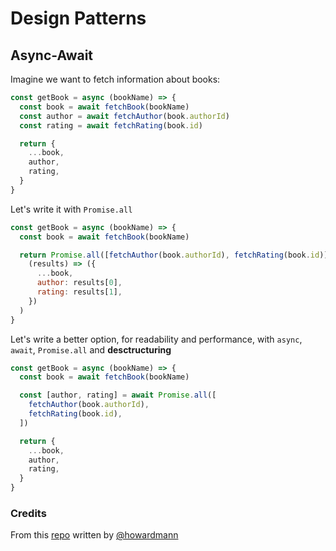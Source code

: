 # Design Patterns

## Async-Await

Imagine we want to fetch information about books:

```js
const getBook = async (bookName) => {
  const book = await fetchBook(bookName)
  const author = await fetchAuthor(book.authorId)
  const rating = await fetchRating(book.id)

  return {
    ...book,
    author,
    rating,
  }
}
```

Let's write it with `Promise.all`

```js
const getBook = async (bookName) => {
  const book = await fetchBook(bookName)

  return Promise.all([fetchAuthor(book.authorId), fetchRating(book.id)]).then(
    (results) => ({
      ...book,
      author: results[0],
      rating: results[1],
    })
  )
}
```

Let's write a better option, for readability and performance, with `async`, `await`, `Promise.all` and **desctructuring**

```js
const getBook = async (bookName) => {
  const book = await fetchBook(bookName)

  const [author, rating] = await Promise.all([
    fetchAuthor(book.authorId),
    fetchRating(book.id),
  ])

  return {
    ...book,
    author,
    rating,
  }
}
```

### Credits

From this [repo](https://github.com/howardmann/node-design-patterns/blob/master/async-await/blog.js) written by [@howardmann](https://github.com/howardmann)
